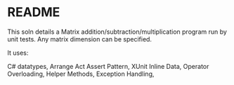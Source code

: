 # README #

This soln details a Matrix addition/subtraction/multiplication program run by unit tests. Any matrix dimension can be specified.

It uses:

C# datatypes,
Arrange Act Assert Pattern,
XUnit Inline Data,
Operator Overloading,
Helper Methods,
Exception Handling,
